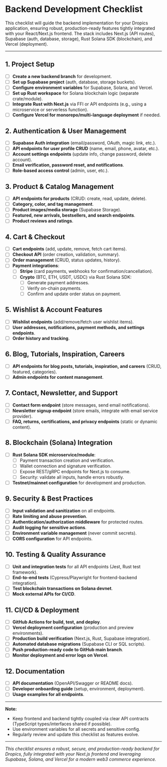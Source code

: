 # Backend Development Checklist

This checklist will guide the backend implementation for your Dropics application, ensuring robust, production-ready features tightly integrated with your React/Next.js frontend. The stack includes Next.js (API routes), Supabase (auth, database, storage), Rust Solana SDK (blockchain), and Vercel (deployment).

---

## 1. Project Setup
- [ ] **Create a new backend branch** for development.
- [ ] **Set up Supabase project** (auth, database, storage buckets).
- [ ] **Configure environment variables** for Supabase, Solana, and Vercel.
- [ ] **Set up Rust workspace** for Solana blockchain logic (separate crate/module).
- [ ] **Integrate Rust with Next.js** via FFI or API endpoints (e.g., using a microservice or serverless function).
- [ ] **Configure Vercel for monorepo/multi-language deployment** if needed.

## 2. Authentication & User Management
- [ ] **Supabase Auth integration** (email/password, OAuth, magic link, etc.).
- [ ] **API endpoints for user profile CRUD** (name, email, phone, avatar, etc.).
- [ ] **Account settings endpoints** (update info, change password, delete account).
- [ ] **Email verification, password reset, and notifications**.
- [ ] **Role-based access control** (admin, user, etc.).

## 3. Product & Catalog Management
- [ ] **API endpoints for products** (CRUD: create, read, update, delete).
- [ ] **Category, color, and tag management**.
- [ ] **Product images/media storage** (Supabase Storage).
- [ ] **Featured, new arrivals, bestsellers, and search endpoints**.
- [ ] **Product reviews and ratings**.

## 4. Cart & Checkout
- [ ] **Cart endpoints** (add, update, remove, fetch cart items).
- [ ] **Checkout API** (order creation, validation, summary).
- [ ] **Order management** (CRUD, status updates, history).
- [ ] **Payment integrations**:
    - [ ] **Stripe** (card payments, webhooks for confirmation/cancellation).
    - [ ] **Crypto** (BTC, ETH, USDT, USDC) via Rust Solana SDK:
        - [ ] Generate payment addresses.
        - [ ] Verify on-chain payments.
        - [ ] Confirm and update order status on payment.

## 5. Wishlist & Account Features
- [ ] **Wishlist endpoints** (add/remove/fetch user wishlist items).
- [ ] **User addresses, notifications, payment methods, and settings endpoints**.
- [ ] **Order history and tracking**.

## 6. Blog, Tutorials, Inspiration, Careers
- [ ] **API endpoints for blog posts, tutorials, inspiration, and careers** (CRUD, featured, categories).
- [ ] **Admin endpoints for content management**.

## 7. Contact, Newsletter, and Support
- [ ] **Contact form endpoint** (store messages, send email notifications).
- [ ] **Newsletter signup endpoint** (store emails, integrate with email service provider).
- [ ] **FAQ, returns, certifications, and privacy endpoints** (static or dynamic content).

## 8. Blockchain (Solana) Integration
- [ ] **Rust Solana SDK microservice/module**:
    - [ ] Payment transaction creation and verification.
    - [ ] Wallet connection and signature verification.
    - [ ] Expose REST/gRPC endpoints for Next.js to consume.
    - [ ] Security: validate all inputs, handle errors robustly.
- [ ] **Testnet/mainnet configuration** for development and production.

## 9. Security & Best Practices
- [ ] **Input validation and sanitization** on all endpoints.
- [ ] **Rate limiting and abuse prevention**.
- [ ] **Authentication/authorization middleware** for protected routes.
- [ ] **Audit logging for sensitive actions**.
- [ ] **Environment variable management** (never commit secrets).
- [ ] **CORS configuration** for API endpoints.

## 10. Testing & Quality Assurance
- [ ] **Unit and integration tests** for all API endpoints (Jest, Rust test framework).
- [ ] **End-to-end tests** (Cypress/Playwright for frontend-backend integration).
- [ ] **Test blockchain transactions on Solana devnet**.
- [ ] **Mock external APIs for CI/CD**.

## 11. CI/CD & Deployment
- [ ] **GitHub Actions for build, test, and deploy**.
- [ ] **Vercel deployment configuration** (production and preview environments).
- [ ] **Production build verification** (Next.js, Rust, Supabase integration).
- [ ] **Automated database migrations** (Supabase CLI or SQL scripts).
- [ ] **Push production-ready code to GitHub main branch**.
- [ ] **Monitor deployment and error logs on Vercel**.

## 12. Documentation
- [ ] **API documentation** (OpenAPI/Swagger or README docs).
- [ ] **Developer onboarding guide** (setup, environment, deployment).
- [ ] **Usage examples for all endpoints**.

---

**Note:**
- Keep frontend and backend tightly coupled via clear API contracts (TypeScript types/interfaces shared if possible).
- Use environment variables for all secrets and sensitive config.
- Regularly review and update this checklist as features evolve.

---

*This checklist ensures a robust, secure, and production-ready backend for Dropics, fully integrated with your Next.js frontend and leveraging Supabase, Solana, and Vercel for a modern web3 commerce experience.*
